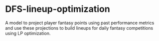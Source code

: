 # DFS-lineup-optimization
A model to project player fantasy points using past performance metrics and use these projections to build lineups for daily fantasy competitions using LP optimization. 
